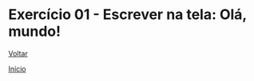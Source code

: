 # Exercício 01 - Escrever na tela: Olá, mundo!

[Voltar](https://github.com/NandesLima/desafios-python/tree/main/01.%20Primeiros%20passos)

[Início](https://github.com/NandesLima/desafios-python)


